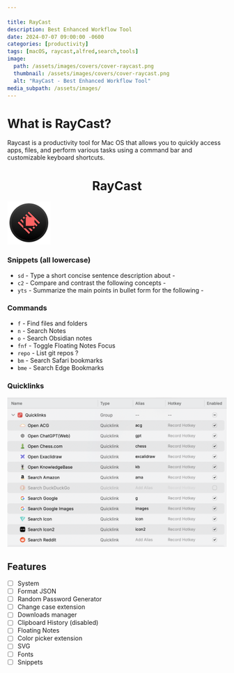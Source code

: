 ```yaml
---

title: RayCast
description: Best Enhanced Workflow Tool
date: 2024-07-07 09:00:00 -0600
categories: [productivity]
tags: [macOS, raycast,alfred,search,tools]
image:
  path: /assets/images/covers/cover-raycast.png
  thumbnail: /assets/images/covers/cover-raycast.png
  alt: "RayCast - Best Enhanced Workflow Tool"
media_subpath: /assets/images/
---
```


# What is RayCast?

Raycast is a productivity tool for Mac OS that allows you to quickly access apps, files, and perform various tasks using a command bar and customizable keyboard shortcuts.

<h1 style="text-align: center;"> RayCast</h1>

![Add plugin](/assets/images/content/raycast.png)

### Snippets (all lowercase)

- `sd` - Type a short concise sentence description about -
- `c2` - Compare and contrast the following concepts -
- `yts` - Summarize the main points in bullet form for the following -

### Commands
- `f` - Find files and folders
- `n` - Search Notes
- `o` - Search Obsidian notes
- `fnf` - Toggle Floating Notes Focus
- `repo` - List git repos  ?
- `bm` - Search Safari bookmarks
- `bme` - Search Edge Bookmarks


### Quicklinks
![Add plugin](/assets/images/content/raycast-quicklinks.png)


## Features
- [ ] System
- [ ] Format JSON
- [ ] Random Password Generator
- [ ] Change case extension
- [ ] Downloads manager
- [ ] Clipboard History (disabled)
- [ ] Floating Notes
- [ ] Color picker extension
- [ ] SVG
- [ ] Fonts
- [ ] Snippets